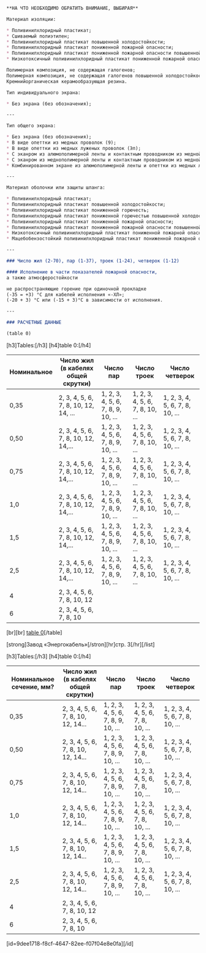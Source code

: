 ```markdown
**НА ЧТО НЕОБХОДИМО ОБРАТИТЬ ВНИМАНИЕ, ВЫБИРАЯ**

Материал изоляции:

* Поливинилхлоридный пластикат;
* Сшиваемый полиэтилен;
* Поливинилхлоридный пластикат повышенной холодостойкости;
* Поливинилхлоридный пластикат пониженной пожарной опасности;
* Поливинилхлоридный пластикат пониженной пожарной опасности повышенной холодостойкости;
* Низкотоксичный поливинилхлоридный пластикат пониженной пожарной опасности.

Полимерная композиция, не содержащая галогенов;
Полимерная композиция, не содержащая галогенов повышенной холодостойкости;
Кремнийорганическая керамообразующая резина.

Тип индивидуального экрана:

* Без экрана (без обозначения);

---

Тип общего экрана:

* Без экрана (без обозначения);
* В виде опеттки из медных проволок (9);
* В виде опеттки из медных луженых проволок (Эл);
* С эканром из алюмополимерной ленты и контактным проводником из медной луженой проволоки (Иф);
* С эканром из меднополимерной ленты и контактным проводником из медной проволоки (Им);
* Комбинированном экране из алюмополимерной ленты и опеттки из медных луженых проволок (Ик).

---

Материал оболочки или защиты шланга:

* Поливинилхлоридный пластикат;
* Поливинилхлоридный пластикат повышенной холодостойкости;
* Поливинилхлоридный пластикат пониженной горючесть;
* Поливинилхлоридный пластикат пониженной горючестью повышенной холодостойкости;
* Поливинилхлоридный пластикат пониженной пожарной опасности;
* Поливинилхлоридный пластикат пониженной пожарной опасности повышенной холодостойкости;
* Низкотоксичный поливинилхлоридный пластикат пониженной пожарной опасности;
* Мацебобензостойкий поливинилхлоридный пластикат пониженной пожарной опасности;

---

### Число жил (2-70), пар (1-37), троек (1-24), четверок (1-12)

#### Исполнение в части показателей пожарной опасности, 
а также атмосферостойкости

не распространяющие горение при одиночной прокладке  
(-35 = +3) °С для кабелей исполнения «-ХЛ»;  
(-20 + 3) °С или (-15 + 3)°С в зависимости от исполнения.

---

### РАСЧЕТНЫЕ ДАННЫЕ

(table 0)
```

[h3]Tables:[/h3]
[h4]table 0:[/h4]

| Номинальное | Число жил (в кабелях общей скрутки) | Число пар | Число троек | Число четверок |
|-------------|---------------------------------------|-----------|------------|----------------|
| 0,35        | 2, 3, 4, 5, 6, 7, 8, 10, 12, 14, ...     | 1, 2, 3, 4, 5, 6, 7, 8, 9, 10, ...      | 1, 2, 3, 4, 5, 6, 7, 8, 10, ...       | 1, 2, 3, 4, 5, 6, 7, 8, 10, ...         |
| 0,50        | 2, 3, 4, 5, 6, 7, 8, 10, 12, 14,...     | 1, 2, 3, 4, 5, 6, 7, 8, 9, 10, ...      | 1, 2, 3, 4, 5, 6, 7, 8, 10, ...       | 1, 2, 3, 4, 5, 6, 7, 8, 10, ...         |
| 0,75        | 2, 3, 4, 5, 6, 7, 8, 10, 12, 14,...     | 1, 2, 3, 4, 5, 6, 7, 8, 9, 10, ...      | 1, 2, 3, 4, 5, 6, 7, 8, 10, ...       | 1, 2, 3, 4, 5, 6, 7, 8, 10, ...         |
| 1,0         | 2, 3, 4, 5, 6, 7, 8, 10, 12, 14,...     | 1, 2, 3, 4, 5, 6, 7, 8, 9, 10, ...      | 1, 2, 3, 4, 5, 6, 7, 8, 10, ...       | 1, 2, 3, 4, 5, 6, 7, 8, 10, ...         |
| 1,5         | 2, 3, 4, 5, 6, 7, 8, 10, 12, 14,...     | 1, 2, 3, 4, 5, 6, 7, 8, 9, 10, ...      | 1, 2, 3, 4, 5, 6, 7, 8, 10, ...       | 1, 2, 3, 4, 5, 6, 7, 8, 10, ...         |
| 2,5         | 2, 3, 4, 5, 6, 7, 8, 10, 12, 14,...     | 1, 2, 3, 4, 5, 6, 7, 8, 9, 10, ...      | 1, 2, 3, 4, 5, 6, 7, 8, 10, ...       | 1, 2, 3, 4, 5, 6, 7, 8, 10, ...         |
| 4           | 2, 3, 4, 5, 6, 7, 8, 10, 12             |            |              |                    |
| 6           | 2, 3, 4, 5, 6, 7, 8, 10                 |            |              |                    |

[br][br]
[table 0](#9dee1718-f8cf-4647-82ee-f07f04e8e0fa)[/table]

[strong]Завод «Энергокабель»[/stron][hr]стр. 3[/hr][/list]

[h3]Tables:[/h3]
[h4]table 0:[/h4]

| Номинальное сечение, мм? | Число жил (в кабелях общей скрутки) | Число пар | Число троек | Число четверок |
| ------------------------- | ------------------------------------- | ---------- | ----------- | -------------- |
| 0,35                     | 2, 3, 4, 5, 6, 7, 8, 10, 12, 14...     | 1, 2, 3, 4, 5, 6, 7, 8, 9, 10, ...      | 1, 2, 3, 4, 5, 6, 7, 8, 10, ...       | 1, 2, 3, 4, 5, 6, 7, 8, 10, ...         |
| 0,50                     | 2, 3, 4, 5, 6, 7, 8, 10, 12, 14...     | 1, 2, 3, 4, 5, 6, 7, 8, 9, 10, ...      | 1, 2, 3, 4, 5, 6, 7, 8, 10, ...       | 1, 2, 3, 4, 5, 6, 7, 8, 10, ...         |
| 0,75                     | 2, 3, 4, 5, 6, 7, 8, 10, 12, 14...     | 1, 2, 3, 4, 5, 6, 7, 8, 9, 10, ...      | 1, 2, 3, 4, 5, 6, 7, 8, 10, ...       | 1, 2, 3, 4, 5, 6, 7, 8, 10, ...         |
| 1,0                      | 2, 3, 4, 5, 6, 7, 8, 10, 12, 14...     | 1, 2, 3, 4, 5, 6, 7, 8, 9, 10, ...      | 1, 2, 3, 4, 5, 6, 7, 8, 10, ...       | 1, 2, 3, 4, 5, 6, 7, 8, 10, ...         |
| 1,5                      | 2, 3, 4, 5, 6, 7, 8, 10, 12, 14...     | 1, 2, 3, 4, 5, 6, 7, 8, 9, 10, ...      | 1, 2, 3, 4, 5, 6, 7, 8, 10, ...       | 1, 2, 3, 4, 5, 6, 7, 8, 10, ...         |
| 2,5                      | 2, 3, 4, 5, 6, 7, 8, 10, 12, 14...     | 1, 2, 3, 4, 5, 6, 7, 8, 9, 10, ...      | 1, 2, 3, 4, 5, 6, 7, 8, 10, ...       | 1, 2, 3, 4, 5, 6, 7, 8, 10, ...         |
| 4                       | 2, 3, 4, 5, 6, 7, 8, 10, 12          |                |               |                   |
| 6                       | 2, 3, 4, 5, 6, 7, 8, 10              |                |               |                   |

[id=9dee1718-f8cf-4647-82ee-f07f04e8e0fa][/id]